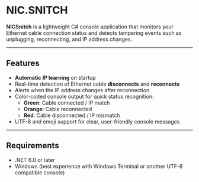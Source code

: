 # NIC.SNITCH

**NICSnitch** is a lightweight C# console application that monitors your Ethernet cable connection status and detects tampering events such as unplugging, reconnecting, and IP address changes.

---

## Features

- **Automatic IP learning** on startup
- Real-time detection of Ethernet cable **disconnects** and **reconnects**
- Alerts when the IP address changes after reconnection
- Color-coded console output for quick status recognition:
  - **Green**: Cable connected / IP match
  - **Orange**: Cable reconnected
  - **Red**: Cable disconnected / IP mismatch
- UTF-8 and emoji support for clear, user-friendly console messages

---

## Requirements

- .NET 6.0 or later
- Windows (best experience with Windows Terminal or another UTF-8 compatible console)
